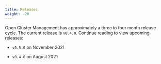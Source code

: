 ```yaml
---
title: Releases
weight: -20
---
```


Open Cluster Management has approximately a three to four month release cycle. The current release is `v0.4.0`. Continue reading to view upcoming releases:

- `v0.5.0` on November 2021

- `v0.4.0` on August 2021
